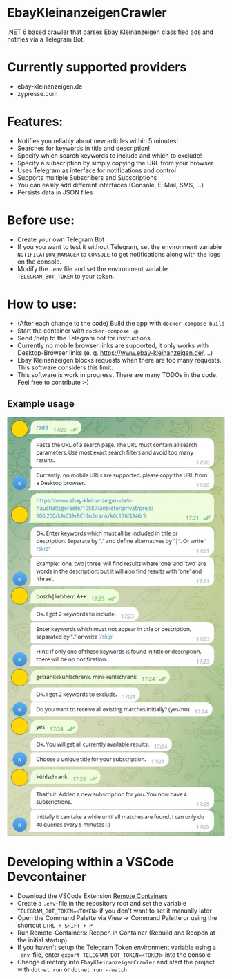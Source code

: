 # EbayKleinanzeigenCrawler
.NET 6 based crawler that parses Ebay Kleinanzeigen classified ads and notifies via a Telegram Bot.

# Currently supported providers
* ebay-kleinanzeigen.de
* zypresse.com

# Features:
* Notifies you reliably about new articles within 5 minutes!
* Searches for keywords in title and description!
* Specify which search keywords to include and which to exclude!
* Specify a subscription by simply copying the URL from your browser
* Uses Telegram as interface for notifications and control
* Supports multiple Subscribers and Subscriptions
* You can easily add different interfaces (Console, E-Mail, SMS, ...)
* Persists data in JSON files

# Before use:
* Create your own Telegram Bot
* If you you want to test it without Telegram, set the environment variable `NOTIFICATION_MANAGER` to `CONSOLE` to get notifications along with the logs on the console.
* Modify the `.env` file and set the environment variable `TELEGRAM_BOT_TOKEN` to your token. 

# How to use:
* (After each change to the code) Build the app with `docker-compose build`
* Start the container with `docker-compose up`
* Send /help to the Telegram bot for instructions
* Currently no mobile browser links are supported, it only works with Desktop-Browser links (e. g. https://www.ebay-kleinanzeigen.de/....)
* Ebay Kleinanzeigen blocks requests when there are too many requests. This software considers this limit.
* This software is work in progress. There are many TODOs in the code. Feel free to contribute :-)

## Example usage
![Adding a subscription](docs/add.jpg)


# Developing within a VSCode Devcontainer
* Download the VSCode Extension [Remote Containers](https://marketplace.visualstudio.com/items?itemName=ms-vscode-remote.remote-containers)
* Create a `.env`-file in the repository root and set the variable `TELEGRAM_BOT_TOKEN=<TOKEN>` if you don't want to set it manually later
* Open the Command Palette via View → Command Palette or using the shortcut `CTRL + SHIFT + P`
* Run Remote-Containers: Reopen in Container (Rebuild and Reopen at the initial startup)
* If you haven't setup the Telegram Token environment variable using a `.env`-file, enter `export TELEGRAM_BOT_TOKEN=<TOKEN>` into the console
* Change directory into `EbayKleinanzeigenCrawler` and start the project with `dotnet run` or `dotnet run --watch`